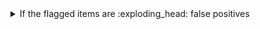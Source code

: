 <!-- See https://github.com/check-spelling/check-spelling/wiki/Configuration-Examples%3A-advice --> <!-- markdownlint-disable MD033 MD041 -->
<details><summary>If the flagged items are :exploding_head: false positives</summary>

If items relate to a ...
* binary file (or some other file you wouldn't want to check at all).

  Please add a file path to the `excludes.txt` file matching the containing file.

  File paths are Perl 5 Regular Expressions - you can [test](https://www.regexplanet.com/advanced/perl/) yours before committing to verify it will match your files.

  `^` refers to the file's path from the root of the repository, so `^README\.md$` would exclude [README.md](
../tree/HEAD/README.md) (on whichever branch you're using).

* well-formed pattern.

  If you can write a [pattern](https://github.com/check-spelling/check-spelling/wiki/Configuration-Examples:-patterns) that would match it,
  try adding it to the `patterns.txt` file.

  Patterns are Perl 5 Regular Expressions - you can [test](https://www.regexplanet.com/advanced/perl/) yours before committing to verify it will match your lines.

  Note that patterns can't match multiline strings.

</details>
